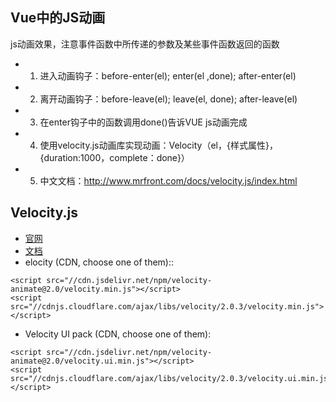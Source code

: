 ## Vue中的JS动画
js动画效果，注意事件函数中所传递的参数及某些事件函数返回的函数
+ 1. 进入动画钩子：before-enter(el); enter(el ,done); after-enter(el)
+ 2. 离开动画钩子：before-leave(el); leave(el, done); after-leave(el)
+ 3. 在enter钩子中的函数调用done()告诉VUE js动画完成
+ 4. 使用velocity.js动画库实现动画：Velocity（el，{样式属性}，{duration:1000，complete：done}）
+ 5. 中文文档：http://www.mrfront.com/docs/velocity.js/index.html

## Velocity.js

+ [官网](https://github.com/julianshapiro/velocity)
+ [文档](http://velocityjs.org/)
+ elocity (CDN, choose one of them):: 
```vue
<script src="//cdn.jsdelivr.net/npm/velocity-animate@2.0/velocity.min.js"></script>
<script src="//cdnjs.cloudflare.com/ajax/libs/velocity/2.0.3/velocity.min.js"></script>
```
+ Velocity UI pack (CDN, choose one of them):
```vue
<script src="//cdn.jsdelivr.net/npm/velocity-animate@2.0/velocity.ui.min.js"></script>
<script src="//cdnjs.cloudflare.com/ajax/libs/velocity/2.0.3/velocity.ui.min.js"></script>
```
